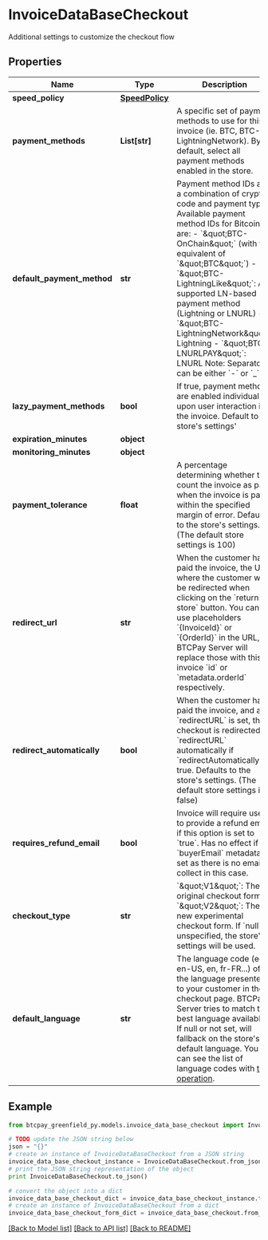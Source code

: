 # InvoiceDataBaseCheckout

Additional settings to customize the checkout flow

## Properties
Name | Type | Description | Notes
------------ | ------------- | ------------- | -------------
**speed_policy** | [**SpeedPolicy**](SpeedPolicy.md) |  | [optional] 
**payment_methods** | **List[str]** | A specific set of payment methods to use for this invoice (ie. BTC, BTC-LightningNetwork). By default, select all payment methods enabled in the store. | [optional] 
**default_payment_method** | **str** | Payment method IDs are a combination of crypto code and payment type. Available payment method IDs for Bitcoin are:   - &#x60;\&quot;BTC-OnChain\&quot;&#x60; (with the equivalent of &#x60;\&quot;BTC\&quot;&#x60;)    -&#x60;\&quot;BTC-LightningLike\&quot;&#x60;: Any supported LN-based payment method (Lightning or LNURL)    - &#x60;\&quot;BTC-LightningNetwork\&quot;&#x60;: Lightning    - &#x60;\&quot;BTC-LNURLPAY\&quot;&#x60;: LNURL        Note: Separator can be either &#x60;-&#x60; or &#x60;_&#x60;. | [optional] 
**lazy_payment_methods** | **bool** | If true, payment methods are enabled individually upon user interaction in the invoice. Default to store&#39;s settings&#39; | [optional] 
**expiration_minutes** | **object** |  | [optional] 
**monitoring_minutes** | **object** |  | [optional] 
**payment_tolerance** | **float** | A percentage determining whether to count the invoice as paid when the invoice is paid within the specified margin of error. Defaults to the store&#39;s settings. (The default store settings is 100) | [optional] 
**redirect_url** | **str** | When the customer has paid the invoice, the URL where the customer will be redirected when clicking on the &#x60;return to store&#x60; button. You can use placeholders &#x60;{InvoiceId}&#x60; or &#x60;{OrderId}&#x60; in the URL, BTCPay Server will replace those with this invoice &#x60;id&#x60; or &#x60;metadata.orderId&#x60; respectively. | [optional] 
**redirect_automatically** | **bool** | When the customer has paid the invoice, and a &#x60;redirectURL&#x60; is set, the checkout is redirected to &#x60;redirectURL&#x60; automatically if &#x60;redirectAutomatically&#x60; is true. Defaults to the store&#39;s settings. (The default store settings is false) | [optional] 
**requires_refund_email** | **bool** | Invoice will require user to provide a refund email if this option is set to &#x60;true&#x60;. Has no effect if &#x60;buyerEmail&#x60; metadata is set as there is no email to collect in this case. | [optional] 
**checkout_type** | **str** | &#x60;\&quot;V1\&quot;&#x60;: The original checkout form    &#x60;\&quot;V2\&quot;&#x60;: The new experimental checkout form.    If &#x60;null&#x60; or unspecified, the store&#39;s settings will be used. | [optional] 
**default_language** | **str** | The language code (eg. en-US, en, fr-FR...) of the language presented to your customer in the checkout page. BTCPay Server tries to match the best language available. If null or not set, will fallback on the store&#39;s default language. You can see the list of language codes with [this operation](#operation/langCodes). | [optional] 

## Example

```python
from btcpay_greenfield_py.models.invoice_data_base_checkout import InvoiceDataBaseCheckout

# TODO update the JSON string below
json = "{}"
# create an instance of InvoiceDataBaseCheckout from a JSON string
invoice_data_base_checkout_instance = InvoiceDataBaseCheckout.from_json(json)
# print the JSON string representation of the object
print InvoiceDataBaseCheckout.to_json()

# convert the object into a dict
invoice_data_base_checkout_dict = invoice_data_base_checkout_instance.to_dict()
# create an instance of InvoiceDataBaseCheckout from a dict
invoice_data_base_checkout_form_dict = invoice_data_base_checkout.from_dict(invoice_data_base_checkout_dict)
```
[[Back to Model list]](../README.md#documentation-for-models) [[Back to API list]](../README.md#documentation-for-api-endpoints) [[Back to README]](../README.md)


